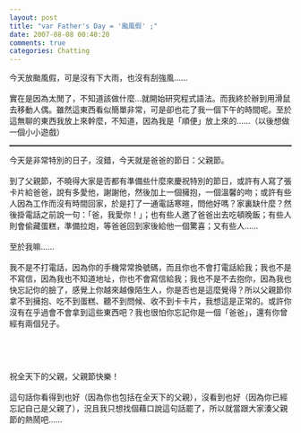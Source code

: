 ```yaml
---
layout: post
title: "var Father's Day = '颱風假' ;"
date: 2007-08-08 00:40:20
comments: true
categories: Chatting
---
```

<script src='http://blog.xuite.net/_common/AC_RunActiveContent.js' type='text/javascript'></script><script type='text/javascript'>AC_FL_RunContent('codebase','http://download.macromedia.com/pub/shockwave/cabs/flash/swflash.cab#version=6,0,29,0','height','371','width','495','src','/12919104','quality','high','pluginspage','http://www.macromedia.com/go/getflashplayer','movie','/12919104' );</script>今天放颱風假，可是沒有下大雨，也沒有刮強風......<br /><br />實在是因為太閒了，不知道該做什麼...就開始研究程式語法。而我終於辦到用滑鼠去移動人偶。雖然這東西看似簡單非常，可是卻也花了我一個下午的時間呢。至於這無聊的東西我放上來幹麼，不知道，因為我是「順便」放上來的......（以後想做一個小小遊戲）<br /><hr style="width: 100%; height: 2px;" />今天是非常特別的日子，沒錯，今天就是爸爸的節日：父親節。<br /><br />到了父親節，不曉得大家是否都有準備些什麼來慶祝特別的節日，或許有人寫了張卡片給爸爸，說有多愛他，謝謝他，然後加上一個擁抱，一個溫馨的吻；或許有些人因為工作而沒有時間回家，於是打了一通電話寒暄，問他好嗎？家裏缺什麼？然後掛電話之前說一句：「爸，我愛你！」；也有些人邀了爸爸出去吃頓晚飯；有些人則會偷藏蛋糕，準備拉炮，等爸爸回到家後給他一個驚喜；又有些人......<br /><br />至於我嘛......<br /><br />我不是不打電話，因為你的手機常常換號碼，而且你也不會打電話給我；我也不是不寫信，因為我也不知道地址，你也不會寫信給我；我也不是不去抱你，因為我也快忘記你的臉了，感覺上你越來越像陌生人，你是否也是這麼覺得？所以父親節你拿不到擁抱、吃不到蛋糕、聽不到問候、收不到卡卡片，我想這是正常的。或許你沒有在乎過會不會拿到這些東西吧？我也很怕你忘記你是一個「爸爸」，還有你曾經有兩個兒子。<br /><br /><span style="color: rgb(255, 255, 255);">說實話，我討厭你，也討厭說謊。因為你欠我好多好多，傷害我好多好多，我恨不得不要你這個爸爸，你知道嗎？......</span><br /><br />祝全天下的父親，父親節快樂！<br /><br />這句話你看得到也好（因為你也包括在全天下的父親），沒看到也好（因為你已經忘記自己是父親了），況且我只想找個藉口說這句話罷了，所以就當跟大家湊父親節的熱鬧吧......<br /><br /><br /><br /><br /><br />
